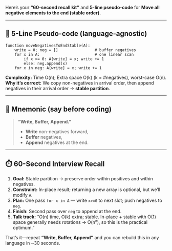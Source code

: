 Here’s your **“60-second recall kit”** and **5-line pseudo-code** for
**Move all negative elements to the end (stable order).**

---

## 🧠 5-Line Pseudo-code (language-agnostic)

```
function moveNegativesToEndStable(A):
    write = 0; neg = []                # buffer negatives
    for x in A:                        # one linear scan
        if x >= 0: A[write] = x; write += 1
        else: neg.append(x)
    for x in neg: A[write] = x; write += 1
```

**Complexity:** Time O(n); Extra space O(k) (k = #negatives), worst-case O(n).
**Why it’s correct:** We copy non-negatives in arrival order, then append negatives in their arrival order → **stable partition**.

---

## 🎯 Mnemonic (say before coding)

> **“Write, Buffer, Append.”**
>
> * **Write** non-negatives forward,
> * **Buffer** negatives,
> * **Append** negatives at the end.

---

## ⏱️ 60-Second Interview Recall

1. **Goal:** Stable partition → preserve order within positives and within negatives.
2. **Constraint:** In-place result; returning a new array is optional, but we’ll modify `A`.
3. **Plan:** One pass `for x in A` — write `x>=0` to next slot; push negatives to `neg`.
4. **Finish:** Second pass over `neg` to append at the end.
5. **Talk track:** “O(n) time, O(k) extra; stable. In-place + stable with O(1) space generally needs rotations → O(n²), so this is the practical optimum.”

That’s it—repeat **“Write, Buffer, Append”** and you can rebuild this in any language in ~30 seconds.
